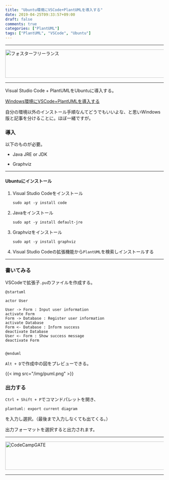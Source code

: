 ```yaml
---
title: "Ubuntu環境にVSCode+PlantUMLを導入する"
date: 2019-04-25T09:33:57+09:00
draft: false
comments: true
categories: ["PlantUML"]
tags: ["PlantUML", "VSCode", "Ubuntu"]
---
```


 <!--more-->

---

<a href="https://t.afi-b.com/visit.php?guid=ON&a=C9511S-i324416Z&p=J690746r" target="_blank" rel="nofollow"><img src="https://www.afi-b.com/upload_image/9511-1521815201-3.gif" width="728" height="90" style="border:none;" alt="フォスターフリーランス" /></a><img src="https://t.afi-b.com/lead/C9511S/J690746r/i324416Z" width="1" height="1" style="border:none;" />

---

Visual Studio Code + PlantUMLをUbuntuに導入する。

[Windows環境にVSCode+PlantUMLを導入する](https://www.ted027.com/post/puml-win)

自分の環境以外のインストール手順なんてどうでもいいよな、と思いWindows版と記事を分けることに。ほぼ一緒ですが。

### 導入

以下のものが必要。

- Java JRE or JDK

- Graphviz

---

#### Ubuntuにインストール

1. Visual Studio Codeをインストール
    ```
    sudo apt -y install code
    ```

2. Javaをインストール
    ```
    sudo apt -y install default-jre 
    ```

3. Graphvizをインストール
    ```
    sudo apt -y install graphviz
    ```

4. Visual Studio Codeの拡張機能から`PlantUML`を検索しインストールする

---

### 書いてみる

VSCodeで拡張子`.pu`のファイルを作成する。

```sample.pu
@startuml

actor User

User -> Form : Input user information
activate Form
Form -> Database : Register user information
activate Database
Form <- Database : Inform success
deactivate Database
User <- Form : Show success message
deactivate Form


@enduml
```

`Alt + D`で作成中の図をプレビューできる。

{{< img src="/img/puml.png" >}}

### 出力する

`Ctrl + Shift + P`でコマンドパレットを開き、

```
plantuml: export current diagram
```

を入力し選択。（最後まで入力しなくても出てくる。）

出力フォーマットを選択すると出力されます。

---

<a href="https://t.afi-b.com/visit.php?guid=ON&a=99886h-W336947J&p=J690746r" target="_blank" rel="nofollow"><img src="https://www.afi-b.com/upload_image/9886-1534983315-3.jpg" width="728" height="90" style="border:none;" alt="CodeCampGATE" /></a><img src="https://t.afi-b.com/lead/99886h/J690746r/W336947J" width="1" height="1" style="border:none;" />

---